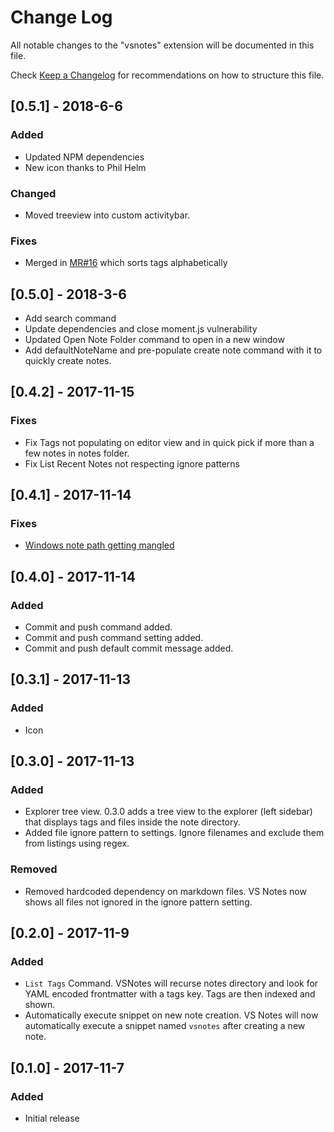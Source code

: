 # Change Log
All notable changes to the "vsnotes" extension will be documented in this file.

Check [Keep a Changelog](http://keepachangelog.com/) for recommendations on how to structure this file.

## [0.5.1] - 2018-6-6
### Added
- Updated NPM dependencies
- New icon thanks to Phil Helm

### Changed
- Moved treeview into custom activitybar.

### Fixes
- Merged in [MR#16](https://github.com/patleeman/VSNotes/pull/15) which sorts tags alphabetically



## [0.5.0] - 2018-3-6
- Add search command
- Update dependencies and close moment.js vulnerability
- Updated Open Note Folder command to open in a new window
- Add defaultNoteName and pre-populate create note command with it to quickly create notes.

## [0.4.2] - 2017-11-15
### Fixes
- Fix Tags not populating on editor view and in quick pick if more than a few notes in notes folder.
- Fix List Recent Notes not respecting ignore patterns

## [0.4.1] - 2017-11-14
### Fixes
- [Windows note path getting mangled](https://github.com/patleeman/VSNotes/issues/3)

## [0.4.0] - 2017-11-14
### Added
- Commit and push command added.
- Commit and push command setting added.
- Commit and push default commit message added.

## [0.3.1] - 2017-11-13
### Added
- Icon

## [0.3.0] - 2017-11-13
### Added
- Explorer tree view. 0.3.0 adds a tree view to the explorer (left sidebar) that displays tags and files inside the note directory.
- Added file ignore pattern to settings. Ignore filenames and exclude them from listings using regex.

### Removed
-  Removed hardcoded dependency on markdown files. VS Notes now shows all files not ignored in the ignore pattern setting.

## [0.2.0] - 2017-11-9
### Added
- `List Tags` Command. VSNotes will recurse notes directory and look for YAML encoded frontmatter with a tags key. Tags are then indexed and shown.
- Automatically execute snippet on new note creation. VS Notes will now automatically execute a snippet named `vsnotes` after creating a new note.

## [0.1.0] - 2017-11-7
### Added
- Initial release